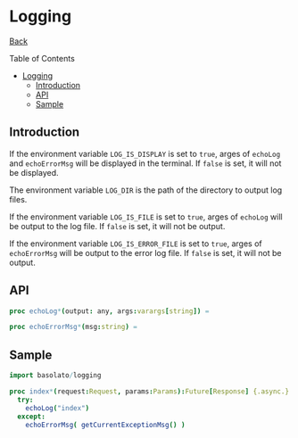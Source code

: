 Logging
===
[Back](../../README.md)

Table of Contents

<!--ts-->
* [Logging](#logging)
   * [Introduction](#introduction)
   * [API](#api)
   * [Sample](#sample)

<!-- Created by https://github.com/ekalinin/github-markdown-toc -->
<!-- Added by: root, at: Fri Sep 23 13:14:03 UTC 2022 -->

<!--te-->

## Introduction
If the environment variable `LOG_IS_DISPLAY` is set to `true`, arges of `echoLog` and `echoErrorMsg` will be displayed in the terminal. If `false` is set, it will not be displayed.

The environment variable `LOG_DIR` is the path of the directory to output log files.

If the environment variable `LOG_IS_FILE` is set to `true`, arges of `echoLog` will be output to the log file. If `false` is set, it will not be output.

If the environment variable `LOG_IS_ERROR_FILE` is set to `true`, arges of `echoErrorMsg` will be output to the error log file. If `false` is set, it will not be output.

## API
```nim
proc echoLog*(output: any, args:varargs[string]) =

proc echoErrorMsg*(msg:string) =
```

## Sample

```nim
import basolato/logging

proc index*(request:Request, params:Params):Future[Response] {.async.} =
  try:
    echoLog("index")
  except:
    echoErrorMsg( getCurrentExceptionMsg() )
```
